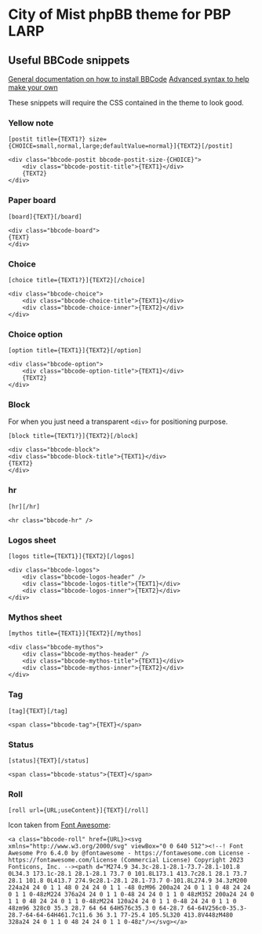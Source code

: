 # City of Mist phpBB theme for PBP LARP

## Useful BBCode snippets

[General documentation on how to install BBCode](https://www.phpbb.com/support/docs/en/3.3/kb/article/adding-custom-bbcodes-in-phpbb3/)
[Advanced syntax to help make your own](https://s9etextformatter.readthedocs.io/Plugins/BBCodes/Custom_BBCode_syntax/)

These snippets will require the CSS contained in the theme to look good.

### Yellow note

```
[postit title={TEXT1?} size={CHOICE=small,normal,large;defaultValue=normal}]{TEXT2}[/postit]
```

```
<div class="bbcode-postit bbcode-postit-size-{CHOICE}">
	<div class="bbcode-postit-title">{TEXT1}</div>
	{TEXT2}
</div>
```

### Paper board

```
[board]{TEXT}[/board]
```

```
<div class="bbcode-board">
{TEXT}
</div>
```

### Choice

```
[choice title={TEXT1?}]{TEXT2}[/choice]
```

```
<div class="bbcode-choice">
	<div class="bbcode-choice-title">{TEXT1}</div>
	<div class="bbcode-choice-inner">{TEXT2}</div>
</div>
```

### Choice option

```
[option title={TEXT1}]{TEXT2}[/option]
```

```
<div class="bbcode-option">
	<div class="bbcode-option-title">{TEXT1}</div>
	{TEXT2}
</div>
```

### Block

For when you just need a transparent `<div>` for positioning purpose.

```
[block title={TEXT1?}]{TEXT2}[/block]
```

```
<div class="bbcode-block">
<div class="bbcode-block-title">{TEXT1}</div>
{TEXT2}
</div>
```

### hr

```
[hr][/hr]
```

```
<hr class="bbcode-hr" />
```

### Logos sheet

```
[logos title={TEXT1}]{TEXT2}[/logos]
```

```
<div class="bbcode-logos">
	<div class="bbcode-logos-header" />
	<div class="bbcode-logos-title">{TEXT1}</div>
	<div class="bbcode-logos-inner">{TEXT2}</div>
</div>
```

### Mythos sheet

```
[mythos title={TEXT1}]{TEXT2}[/mythos]
```

```
<div class="bbcode-mythos">
	<div class="bbcode-mythos-header" />
	<div class="bbcode-mythos-title">{TEXT1}</div>
	<div class="bbcode-mythos-inner">{TEXT2}</div>
</div>
```

### Tag

```
[tag]{TEXT}[/tag]
```

```
<span class="bbcode-tag">{TEXT}</span>
```

### Status

```
[status]{TEXT}[/status]
```

```
<span class="bbcode-status">{TEXT}</span>
```

### Roll

```
[roll url={URL;useContent}]{TEXT}[/roll]
```

Icon taken from [Font Awesome](https://fontawesome.com/icons/dice):
```
<a class="bbcode-roll" href={URL}><svg xmlns="http://www.w3.org/2000/svg" viewBox="0 0 640 512"><!--! Font Awesome Pro 6.4.0 by @fontawesome - https://fontawesome.com License - https://fontawesome.com/license (Commercial License) Copyright 2023 Fonticons, Inc. --><path d="M274.9 34.3c-28.1-28.1-73.7-28.1-101.8 0L34.3 173.1c-28.1 28.1-28.1 73.7 0 101.8L173.1 413.7c28.1 28.1 73.7 28.1 101.8 0L413.7 274.9c28.1-28.1 28.1-73.7 0-101.8L274.9 34.3zM200 224a24 24 0 1 1 48 0 24 24 0 1 1 -48 0zM96 200a24 24 0 1 1 0 48 24 24 0 1 1 0-48zM224 376a24 24 0 1 1 0-48 24 24 0 1 1 0 48zM352 200a24 24 0 1 1 0 48 24 24 0 1 1 0-48zM224 120a24 24 0 1 1 0-48 24 24 0 1 1 0 48zm96 328c0 35.3 28.7 64 64 64H576c35.3 0 64-28.7 64-64V256c0-35.3-28.7-64-64-64H461.7c11.6 36 3.1 77-25.4 105.5L320 413.8V448zM480 328a24 24 0 1 1 0 48 24 24 0 1 1 0-48z"/></svg></a>
```

